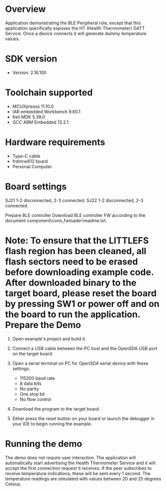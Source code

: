 Overview
========
Application demonstrating the BLE Peripheral role, except that this application specifically exposes the HT (Health Thermometer) GATT Service. Once a device connects it will generate dummy temperature values.


SDK version
===========
- Version: 2.16.100

Toolchain supported
===================
- MCUXpresso  11.10.0
- IAR embedded Workbench  9.60.1
- Keil MDK  5.39.0
- GCC ARM Embedded  13.2.1

Hardware requirements
=====================
- Type-C cable
- frdmrw612 board
- Personal Computer

Board settings
==============
SJ21 1-2 disconnected, 2-3 connected.
SJ22 1-2 disconnected, 2-3 connected.

Prepare BLE controller
Download BLE controller FW according to the document component\conn_fwloader\readme.txt.

Note:
To ensure that the LITTLEFS flash region has been cleaned,
all flash sectors need to be erased before downloading example code.
After downloaded binary to the target board, 
please reset the board by pressing SW1 or power off and on the board to run the application.
Prepare the Demo
================

1.  Open example's project and build it.

2.  Connect a USB cable between the PC host and the OpenSDA USB port on the target board.

3.  Open a serial terminal on PC for OpenSDA serial device with these settings:
    - 115200 baud rate
    - 8 data bits
    - No parity
    - One stop bit
    - No flow control

4.  Download the program to the target board.

5.  Either press the reset button on your board or launch the debugger in your IDE to begin running the example.

Running the demo
================
The demo does not require user interaction. The application will automatically start advertising the Health Thermometer Service and it will accept the first connection request it receives. If the peer subscribes to receive temperature indications, these will be sent every 1 second. The temperature readings are simulated with values between 20 and 25 degrees Celsius.
